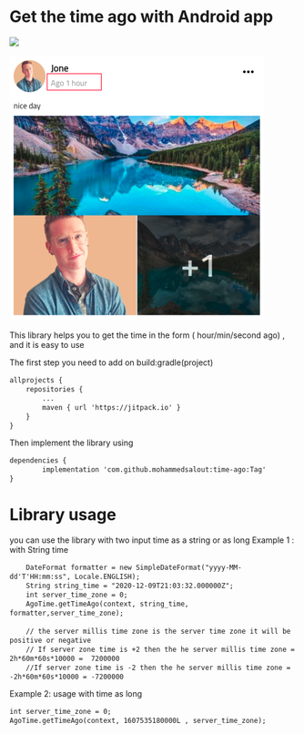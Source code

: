 # Get the time ago with Android app

[![](https://jitpack.io/v/mohammedsalout/time-ago.svg)](https://jitpack.io/#mohammedsalout/time-ago)

![](https://raw.githubusercontent.com/mohammedsalout/time-ago/main/time_ago2.png)


This library helps you to get the time in the form ( hour/min/second ago) , and it is easy to use

The first step you need to add on build:gradle(project)

	allprojects {
		repositories {
			...
			maven { url 'https://jitpack.io' }
		}
	}


Then implement the library using 

  	dependencies {
	        implementation 'com.github.mohammedsalout:time-ago:Tag'
  	}
    
# Library usage

you can use the library with two input  time as a string or as long 
Example 1 : with String time 

        DateFormat formatter = new SimpleDateFormat("yyyy-MM-dd'T'HH:mm:ss", Locale.ENGLISH);
        String string_time = "2020-12-09T21:03:32.000000Z";
        int server_time_zone = 0;
        AgoTime.getTimeAgo(context, string_time, formatter,server_time_zone);

        // the server millis time zone is the server time zone it will be positive or negative
        // If server zone time is +2 then the he server millis time zone = 2h*60m*60s*10000 =  7200000
        //If server zone time is -2 then the he server millis time zone = -2h*60m*60s*10000 = -7200000

Example 2: usage with time as long  

    int server_time_zone = 0;
    AgoTime.getTimeAgo(context, 1607535180000L , server_time_zone);



       
